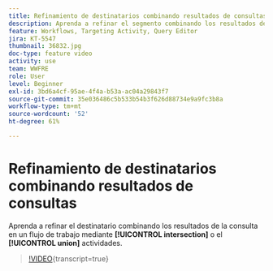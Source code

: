 ```yaml
---
title: Refinamiento de destinatarios combinando resultados de consultas
description: Aprenda a refinar el segmento combinando los resultados de la consulta en un flujo de trabajo mediante actividades de intersección o unión.
feature: Workflows, Targeting Activity, Query Editor
jira: KT-5547
thumbnail: 36832.jpg
doc-type: feature video
activity: use
team: WWFRE
role: User
level: Beginner
exl-id: 3bd6a4cf-95ae-4f4a-b53a-ac04a29843f7
source-git-commit: 35e036486c5b533b54b3f626d88734e9a9fc3b8a
workflow-type: tm+mt
source-wordcount: '52'
ht-degree: 61%

---
```


# Refinamiento de destinatarios combinando resultados de consultas

Aprenda a refinar el destinatario combinando los resultados de la consulta en un flujo de trabajo mediante **[!UICONTROL intersection]** o el **[!UICONTROL union]** actividades.

>[!VIDEO](https://video.tv.adobe.com/v/36832?quality=12&learn=on){transcript=true}

